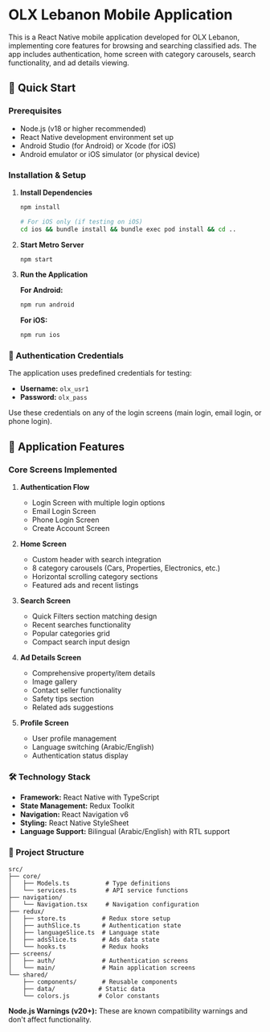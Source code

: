 # OLX Lebanon Mobile Application

This is a React Native mobile application developed for OLX Lebanon, implementing core features for browsing and searching classified ads. The app includes authentication, home screen with category carousels, search functionality, and ad details viewing.

## 🚀 Quick Start 

### Prerequisites
- Node.js (v18 or higher recommended)
- React Native development environment set up
- Android Studio (for Android) or Xcode (for iOS)
- Android emulator or iOS simulator (or physical device)

### Installation & Setup

1. **Install Dependencies**
   ```sh
   npm install
   
   # For iOS only (if testing on iOS)
   cd ios && bundle install && bundle exec pod install && cd ..
   ```

2. **Start Metro Server**
   ```sh
   npm start
   ```

3. **Run the Application**
   
   **For Android:**
   ```sh
   npm run android
   ```
   
   **For iOS:**
   ```sh
   npm run ios
   ```

### 🔐 Authentication Credentials

The application uses predefined credentials for testing:

- **Username:** `olx_usr1`
- **Password:** `olx_pass`

Use these credentials on any of the login screens (main login, email login, or phone login).

## 📱 Application Features

### Core Screens Implemented

1. **Authentication Flow**
   - Login Screen with multiple login options
   - Email Login Screen
   - Phone Login Screen  
   - Create Account Screen

2. **Home Screen**
   - Custom header with search integration
   - 8 category carousels (Cars, Properties, Electronics, etc.)
   - Horizontal scrolling category sections
   - Featured ads and recent listings

3. **Search Screen**
   - Quick Filters section matching design
   - Recent searches functionality
   - Popular categories grid
   - Compact search input design

4. **Ad Details Screen**
   - Comprehensive property/item details
   - Image gallery
   - Contact seller functionality
   - Safety tips section
   - Related ads suggestions

5. **Profile Screen**
   - User profile management
   - Language switching (Arabic/English)
   - Authentication status display

### 🛠 Technology Stack

- **Framework:** React Native with TypeScript
- **State Management:** Redux Toolkit
- **Navigation:** React Navigation v6
- **Styling:** React Native StyleSheet
- **Language Support:** Bilingual (Arabic/English) with RTL support

### 📁 Project Structure

```
src/
├── core/
│   ├── Models.ts          # Type definitions
│   └── services.ts        # API service functions
├── navigation/
│   └── Navigation.tsx     # Navigation configuration
├── redux/
│   ├── store.ts          # Redux store setup
│   ├── authSlice.ts      # Authentication state
│   ├── languageSlice.ts  # Language state
│   ├── adsSlice.ts       # Ads data state
│   └── hooks.ts          # Redux hooks
├── screens/
│   ├── auth/             # Authentication screens
│   └── main/             # Main application screens
└── shared/
    ├── components/       # Reusable components
    ├── data/            # Static data
    └── colors.js        # Color constants
```


 **Node.js Warnings (v20+):**
   These are known compatibility warnings and don't affect functionality.
